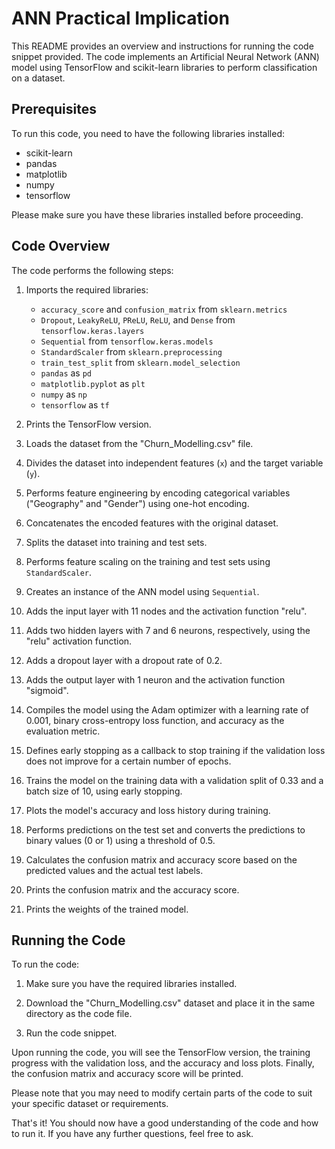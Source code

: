 # ANN Practical Implication

This README provides an overview and instructions for running the code snippet provided. The code implements an Artificial Neural Network (ANN) model using TensorFlow and scikit-learn libraries to perform classification on a dataset.

## Prerequisites

To run this code, you need to have the following libraries installed:

- scikit-learn
- pandas
- matplotlib
- numpy
- tensorflow

Please make sure you have these libraries installed before proceeding.

## Code Overview

The code performs the following steps:

1. Imports the required libraries:

   - `accuracy_score` and `confusion_matrix` from `sklearn.metrics`
   - `Dropout`, `LeakyReLU`, `PReLU`, `ReLU`, and `Dense` from `tensorflow.keras.layers`
   - `Sequential` from `tensorflow.keras.models`
   - `StandardScaler` from `sklearn.preprocessing`
   - `train_test_split` from `sklearn.model_selection`
   - `pandas` as `pd`
   - `matplotlib.pyplot` as `plt`
   - `numpy` as `np`
   - `tensorflow` as `tf`

2. Prints the TensorFlow version.

3. Loads the dataset from the "Churn_Modelling.csv" file.

4. Divides the dataset into independent features (`x`) and the target variable (`y`).

5. Performs feature engineering by encoding categorical variables ("Geography" and "Gender") using one-hot encoding.

6. Concatenates the encoded features with the original dataset.

7. Splits the dataset into training and test sets.

8. Performs feature scaling on the training and test sets using `StandardScaler`.

9. Creates an instance of the ANN model using `Sequential`.

10. Adds the input layer with 11 nodes and the activation function "relu".

11. Adds two hidden layers with 7 and 6 neurons, respectively, using the "relu" activation function.

12. Adds a dropout layer with a dropout rate of 0.2.

13. Adds the output layer with 1 neuron and the activation function "sigmoid".

14. Compiles the model using the Adam optimizer with a learning rate of 0.001, binary cross-entropy loss function, and accuracy as the evaluation metric.

15. Defines early stopping as a callback to stop training if the validation loss does not improve for a certain number of epochs.

16. Trains the model on the training data with a validation split of 0.33 and a batch size of 10, using early stopping.

17. Plots the model's accuracy and loss history during training.

18. Performs predictions on the test set and converts the predictions to binary values (0 or 1) using a threshold of 0.5.

19. Calculates the confusion matrix and accuracy score based on the predicted values and the actual test labels.

20. Prints the confusion matrix and the accuracy score.

21. Prints the weights of the trained model.

## Running the Code

To run the code:

1. Make sure you have the required libraries installed.

2. Download the "Churn_Modelling.csv" dataset and place it in the same directory as the code file.

3. Run the code snippet.

Upon running the code, you will see the TensorFlow version, the training progress with the validation loss, and the accuracy and loss plots. Finally, the confusion matrix and accuracy score will be printed.

Please note that you may need to modify certain parts of the code to suit your specific dataset or requirements.

That's it! You should now have a good understanding of the code and how to run it. If you have any further questions, feel free to ask.

